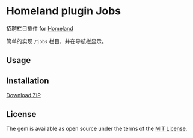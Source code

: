 # Homeland plugin Jobs

招聘栏目插件 for [Homeland](https://gethomeland.com)

简单的实现 `/jobs` 栏目，并在导航栏显示。

## Usage

## Installation

[Download ZIP](https://github.com/homeland-plugins/jobs/archive/master.zip)

## License

The gem is available as open source under the terms of the [MIT License](http://opensource.org/licenses/MIT).
